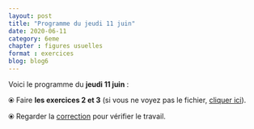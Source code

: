 ```yaml
---
layout: post
title: "Programme du jeudi 11 juin"
date: 2020-06-11
category: 6eme
chapter : figures usuelles
format : exercices
blog: blog6
---
```


Voici le programme du <b>jeudi 11 juin</b> :

⦿ Faire <strong>les exercices 2 et 3</strong> (si vous ne voyez pas le fichier, <a href="/exercices/6eme/6eme_exercices_jeudi_11_juin_2020.pdf">cliquer ici</a>).

<object data="/exercices/6eme/6eme_exercices_jeudi_11_juin_2020.pdf" width="100%" height="500" type='application/pdf'></object>

⦿ Regarder la <a class="correction" href="/exercices/6eme/6eme_exercices_jeudi_11_juin_2020_corrections.pdf">correction</a> pour vérifier le travail.
